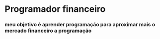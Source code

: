 # Programador financeiro

### meu objetivo é aprender programação para aproximar mais o mercado financeiro a programação

